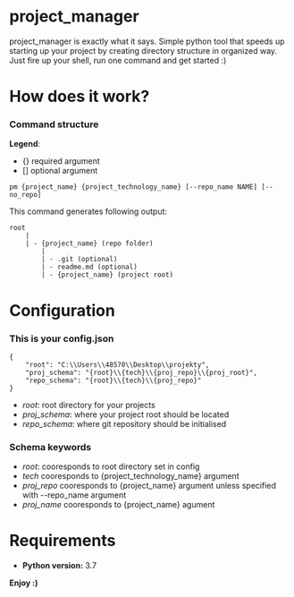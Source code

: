 # project_manager
project_manager is exactly what it says. Simple python tool that speeds up starting up your project by creating directory structure in organized way.
Just fire up your shell, run one command and get started :)

# How does it work?

### Command structure
**Legend**:
* {} required argument
* [] optional argument

```
pm {project_name} {project_technology_name} [--repo_name NAME] [--no_repo] 
```

This command generates following output:
```
root
    |
    | - {project_name} (repo folder)
        |
        | - .git (optional)
        | - readme.md (optional)
        | - {project_name} (project root)
```

# Configuration

### This is your config.json
```
{
    "root": "C:\\Users\\48570\\Desktop\\projekty",
    "proj_schema": "{root}\\{tech}\\{proj_repo}\\{proj_root}",
    "repo_schema": "{root}\\{tech}\\{proj_repo}"
}
```
* *root*: root directory for your projects
* *proj_schema*: where your project root should be located
* *repo_schema*: where git repository should be initialised

### Schema keywords
* *root*: cooresponds to root directory set in config
* *tech* cooresponds to {project_technology_name} argument
* *proj_repo* cooresponds to {project_name} argument unless specified with --repo_name argument
* *proj_name* cooresponds to {project_name} agument

# Requirements
* **Python version:** 3.7

**Enjoy :)**